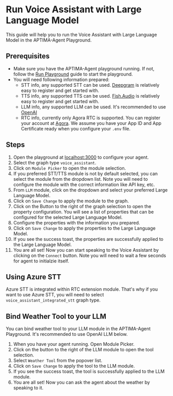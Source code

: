# Run Voice Assistant with Large Language Model

This guide will help you to run the Voice Assistant with Large Language Model in the APTIMA-Agent Playground.

## Prerequisites

- Make sure you have the APTIMA-Agent playground running. If not, follow the [Run Playground](https://doc.theten.ai/aptima-agent/quickstart) guide to start the playground.
- You will need following information prepared:
  - STT info, any supported STT can be used. [Deepgram](https://deepgram.com/) is relatively easy to register and get started with.
  - TTS info, any supported TTS can be used. [Fish.Audio](https://fish.audio/) is relatively easy to register and get started with.
  - LLM info, any supported LLM can be used. It's recommended to use [OpenAI](https://openai.com)
  - RTC info, currently only Agora RTC is supported. You can register your account at [Agora](https://www.agora.io/). We assume you have your App ID and App Certificate ready when you configure your `.env` file.

## Steps

1. Open the playground at [localhost:3000](http://localhost:3000) to configure your agent.
2. Select the graph type `voice_assistant`.
3. Click on `Module Picker` to open the module selection.
4. If you preferred STT/TTS module is not by default selected, you can select the module from the dropdown list. Note you will need to configure the module with the correct information like API key, etc.
5. From `LLM` module, click on the dropdown and select your preferred Large Language Model.
6. Click on `Save Change` to apply the module to the graph.
7. Click on the Button to the right of the graph selection to open the property configuration. You will see a list of properties that can be configured for the selected Large Language Model.
8. Configure the properties with the information you prepared.
9. Click on `Save Change` to apply the properties to the Large Language Model.
10. If you see the success toast, the properties are successfully applied to the Large Language Model.
11. You are all set! Now you can start speaking to the Voice Assistant by clicking on the `Connect` button. Note you will need to wait a few seconds for agent to initialzie itself.

## Using Azure STT

Azure STT is integrated within RTC extension module. That's why if you want to use Azure STT, you will need to select `voice_assistant_integrated_stt` graph type.

## Bind Weather Tool to your LLM

You can bind weather tool to your LLM module in the APTIMA-Agent Playground.
It's recommended to use OpenAI LLM below.

1. When you have your agent running. Open Module Picker.
2. Click on the button to the right of the LLM module to open the tool selection.
3. Select `Weather Tool` from the popover list.
4. Click on `Save Change` to apply the tool to the LLM module.
5. If you see the success toast, the tool is successfully applied to the LLM module.
6. You are all set! Now you can ask the agent about the weather by speaking to it.
